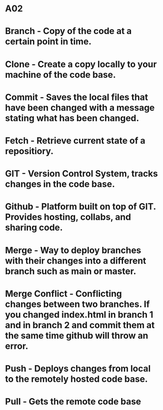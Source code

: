 # A02
# **Branch** - Copy of the code at a certain point in time. 
# **Clone** - Create a copy locally to your machine of the code base.
# **Commit** - Saves the local files that have been changed with a message stating what has been changed.
# **Fetch** - Retrieve current state of a repositiory.
# **GIT** - Version Control System, tracks changes in the code base.
# **Github** - Platform built on top of GIT. Provides hosting, collabs, and sharing code.
# **Merge** - Way to deploy branches with their changes into a different branch such as main or master.
# **Merge Conflict** - Conflicting changes between two branches. If you changed index.html in branch 1 and in branch 2 and commit them at the same time github will throw an error.
# **Push** - Deploys changes from local to the remotely hosted code base.
# **Pull** - Gets the remote code base 
